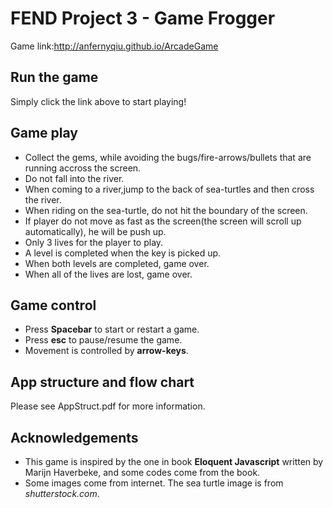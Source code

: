 # FEND Project 3 - Game Frogger
Game link:http://anfernyqiu.github.io/ArcadeGame

## Run the game
Simply click the link above to start playing!

## Game play
- Collect the gems, while avoiding the bugs/fire-arrows/bullets that are running accross the screen. 
- Do not fall into the river.
- When coming to a river,jump to the back of sea-turtles and then cross the river.
- When riding on the sea-turtle, do not hit the boundary of the screen.
- If player do not move as fast as the screen(the screen will scroll up automatically), he will be push up.
- Only 3 lives for the player to play.
- A level is completed when the key is picked up.
- When both levels are completed, game over.
- When all of the lives are lost, game over.

## Game control
- Press **Spacebar** to start or restart a game.
- Press **esc** to pause/resume the game.
- Movement is controlled by **arrow-keys**.

## App structure and flow chart
Please see AppStruct.pdf for more information.

## Acknowledgements
- This game is inspired by the one in book **Eloquent Javascript** written by Marijn Haverbeke, and some
codes come from the book.
- Some images come from internet. The sea turtle image is from _shutterstock.com_.
